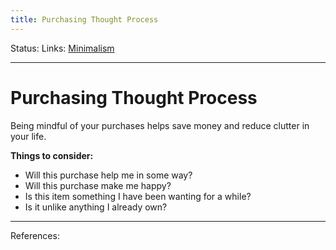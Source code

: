 ```yaml
---
title: Purchasing Thought Process
---
```

Status:
Links: [Minimalism](out/ldp/600-resources/minimalism.md)
___
# Purchasing Thought Process
Being mindful of your purchases helps save money and reduce clutter in your life.

**Things to consider:**
-  Will this purchase help me in some way?
-   Will this purchase make me happy?
-   Is this item something I have been wanting for a while?
-   Is it unlike anything I already own?
___
References: